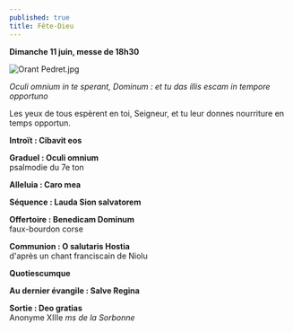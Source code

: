 ```yaml
---
published: true
title: Fête-Dieu
---
```

**Dimanche 11 juin, messe de 18h30**  

![Orant Pedret.jpg]({{site.baseurl}}/images/Orant%20Pedret.jpg)

*Oculi omnium in te sperant, Dominum : et tu das illis escam in tempore opportuno*  

Les yeux de tous espèrent en toi, Seigneur, et tu leur donnes nourriture en temps opportun.

**Introït : Cibavit eos**

**Graduel : Oculi omnium**  
psalmodie du 7e ton

**Alleluia : Caro mea**

**Séquence : Lauda Sion salvatorem**

**Offertoire : Benedicam Dominum**  
faux-bourdon corse

**Communion : O salutaris Hostia**  
d'après un chant franciscain de Niolu

**Quotiescumque**

**Au dernier évangile : Salve Regina**

**Sortie : Deo gratias**  
Anonyme XIIIe *ms de la Sorbonne*
